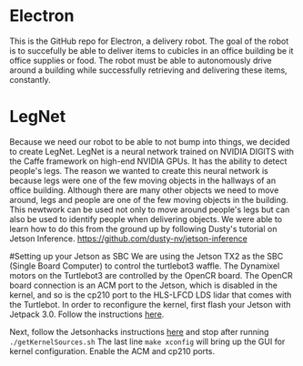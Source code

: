 # Electron
This is the GitHub repo for Electron, a delivery robot. The goal of the robot is to succefully be able to deliver items to cubicles in an office building be it office supplies or food. The robot must be able to autonomously drive around a building while successfully retrieving and delivering these items, constantly.

# LegNet
Because we need our robot to be able to not bump into things, we decided to create LegNet. LegNet is a neural network trained on NVIDIA DIGITS with the Caffe framework on high-end NVIDIA GPUs. It has the ability to detect people's legs. The reason we wanted to create this neural network is because legs were one of the few moving objects in the hallways of an office building. Although there are many other objects we need to move around, legs and people are one of the few moving objects in the building. This newtwork can be used not only to move around people's legs but can also be used to identify people when delivering objects. We were able to learn how to do this from the ground up by following Dusty's tutorial on Jetson Inference.
https://github.com/dusty-nv/jetson-inference

#Setting up your Jetson as SBC 
We are using the Jetson TX2 as the SBC (Single Board Computer) to control the turtlebot3 waffle. The Dynamixel motors on the Turtlebot3 are controlled by the OpenCR board. The OpenCR board connection is an ACM port to the Jetson, which is disabled in the kernel, and so is the cp210 port to the HLS-LFCD LDS lidar that comes with the Turtlebot. In order to reconfigure the kernel, first flash your Jetson with Jetpack 3.0. Follow the instructions [here](http://www.jetsonhacks.com/2017/03/21/jetpack-3-0-nvidia-jetson-tx2-development-kit/). 

Next, follow the Jetsonhacks instructions [here](http://www.jetsonhacks.com/2017/03/25/build-kernel-and-modules-nvidia-jetson-tx2/) and stop after running 
`./getKernelSources.sh`
The last line 
`make xconfig` 
will bring up the GUI for kernel configuration. Enable the ACM and cp210 ports.
